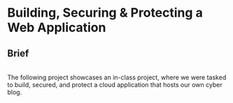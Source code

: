# Building, Securing & Protecting a Web Application
<h2>Brief</h2>
<br>
The following project showcases an in-class project, where we were tasked to build, secured, and protect a cloud application that hosts our own cyber blog. 
